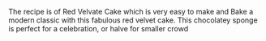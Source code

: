 The recipe is of Red Velvate Cake which is very easy to make and Bake a modern classic with this fabulous red velvet cake. This chocolatey sponge is perfect for a celebration, or halve for smaller crowd